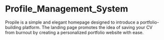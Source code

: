 # Profile_Management_System
Propile is a simple and elegant homepage designed to introduce a portfolio-building platform. The landing page promotes the idea of saving your CV from burnout by creating a personalized portfolio website with ease.
